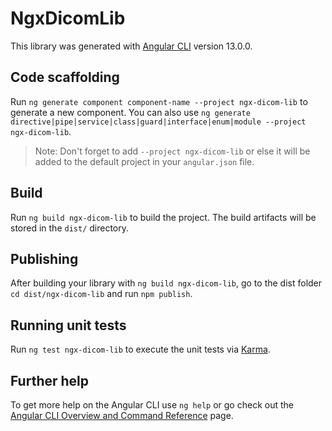 # NgxDicomLib

This library was generated with [Angular CLI](https://github.com/angular/angular-cli) version 13.0.0.

## Code scaffolding

Run `ng generate component component-name --project ngx-dicom-lib` to generate a new component. You can also use `ng generate directive|pipe|service|class|guard|interface|enum|module --project ngx-dicom-lib`.
> Note: Don't forget to add `--project ngx-dicom-lib` or else it will be added to the default project in your `angular.json` file. 

## Build

Run `ng build ngx-dicom-lib` to build the project. The build artifacts will be stored in the `dist/` directory.

## Publishing

After building your library with `ng build ngx-dicom-lib`, go to the dist folder `cd dist/ngx-dicom-lib` and run `npm publish`.

## Running unit tests

Run `ng test ngx-dicom-lib` to execute the unit tests via [Karma](https://karma-runner.github.io).

## Further help

To get more help on the Angular CLI use `ng help` or go check out the [Angular CLI Overview and Command Reference](https://angular.io/cli) page.
